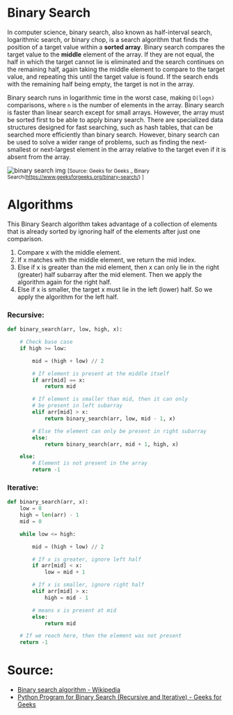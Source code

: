 # Binary Search

In computer science, binary search, also known as half-interval search, logarithmic search, or binary chop, is a search algorithm that finds the position of a target value within a **sorted array**. Binary search compares the target value to the **middle** element of the array. If they are not equal, the half in which the target cannot lie is eliminated and the search continues on the remaining half, again taking the middle element to compare to the target value, and repeating this until the target value is found. If the search ends with the remaining half being empty, the target is not in the array.

Binary search runs in logarithmic time in the worst case, making `O(logn)` comparisons, where `n` is the number of elements in the array. Binary search is faster than linear search except for small arrays. However, the array must be sorted first to be able to apply binary search. There are specialized data structures designed for fast searching, such as hash tables, that can be searched more efficiently than binary search. However, binary search can be used to solve a wider range of problems, such as finding the next-smallest or next-largest element in the array relative to the target even if it is absent from the array.

![binary search img](https://www.geeksforgeeks.org/wp-content/uploads/Binary-Search.png)
<small>[Source: Geeks for Geeks _ Binary Search(https://www.geeksforgeeks.org/binary-search/) ]</small>

# Algorithms

This Binary Search algorithm takes advantage of a collection of elements that is already sorted by ignoring half of the elements after just one comparison.

1. Compare x with the middle element.
2. If x matches with the middle element, we return the mid index.
3. Else if x is greater than the mid element, then x can only lie in the right (greater) half subarray after the mid element. Then we apply the algorithm again for the right half.
4. Else if x is smaller, the target x must lie in the left (lower) half. So we apply the algorithm for the left half.

### Recursive:

```python
def binary_search(arr, low, high, x):

    # Check base case
    if high >= low:

        mid = (high + low) // 2

        # If element is present at the middle itself
        if arr[mid] == x:
            return mid

        # If element is smaller than mid, then it can only
        # be present in left subarray
        elif arr[mid] > x:
            return binary_search(arr, low, mid - 1, x)

        # Else the element can only be present in right subarray
        else:
            return binary_search(arr, mid + 1, high, x)

    else:
        # Element is not present in the array
        return -1

```

### Iterative:

```python
def binary_search(arr, x):
    low = 0
    high = len(arr) - 1
    mid = 0

    while low <= high:

        mid = (high + low) // 2

        # If x is greater, ignore left half
        if arr[mid] < x:
            low = mid + 1

        # If x is smaller, ignore right half
        elif arr[mid] > x:
            high = mid - 1

        # means x is present at mid
        else:
            return mid

    # If we reach here, then the element was not present
    return -1
```

# Source:

- [Binary search algorithm - Wikipedia](https://en.wikipedia.org/wiki/Binary_search_algorithm)
- [Python Program for Binary Search (Recursive and Iterative) - Geeks for Geeks](https://www.geeksforgeeks.org/python-program-for-binary-search/)

